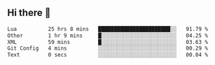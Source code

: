 ## Hi there 👋
<!--START_SECTION:waka-->

```txt
Lua          25 hrs 8 mins   ███████████████████████░░   91.79 %
Other        1 hr 9 mins     █░░░░░░░░░░░░░░░░░░░░░░░░   04.25 %
XML          59 mins         █░░░░░░░░░░░░░░░░░░░░░░░░   03.63 %
Git Config   4 mins          ░░░░░░░░░░░░░░░░░░░░░░░░░   00.29 %
Text         0 secs          ░░░░░░░░░░░░░░░░░░░░░░░░░   00.04 %
```

<!--END_SECTION:waka-->
